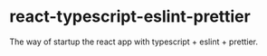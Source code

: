 # react-typescript-eslint-prettier
The way of startup the react app with typescript + eslint + prettier.
